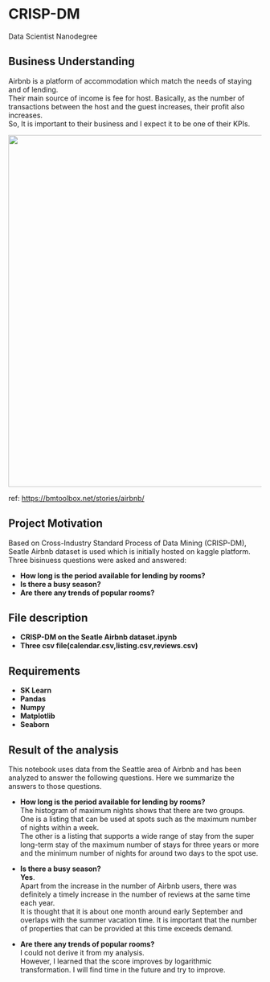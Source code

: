 # CRISP-DM
Data Scientist Nanodegree
## Business Understanding

Airbnb is a platform of accommodation which match the needs of staying and of lending.  
Their main source of income is fee for host. Basically, as the number of transactions between the host and the guest increases, their profit also increases.  
So, It is important to their business and I expect it to be one of their KPIs.


<img src="https://bmtoolbox.net/wp-content/uploads/2016/06/airbnb.jpg" width=700>

ref: https://bmtoolbox.net/stories/airbnb/  
## Project Motivation
Based on Cross-Industry Standard Process of Data Mining (CRISP-DM), Seatle Airbnb dataset is used which is initially hosted on kaggle platform. Three bisinuess questions were asked and answered:
* **How long is the period available for lending by rooms?**  
* **Is there a busy season?**  
* **Are there any trends of popular rooms?**  
## File description
* **CRISP-DM on the Seatle Airbnb dataset.ipynb**
* **Three csv file(calendar.csv,listing.csv,reviews.csv)**
## Requirements
* **SK Learn**
* **Pandas**
* **Numpy**
* **Matplotlib**
* **Seaborn**
## Result of the analysis
This notebook uses data from the Seattle area of Airbnb and has been analyzed to answer the following questions.
Here we summarize the answers to those questions.

* **How long is the period available for lending by rooms?**  
The histogram of maximum nights shows that there are two groups.    
One is a listing that can be used at spots such as the maximum number of nights within a week.  
The other is a listing that supports a wide range of stay from the super long-term stay of the maximum number of stays for three years or more and the minimum number of nights for around two days to the spot use. 


* **Is there a busy season?**   
**Yes**.  
Apart from the increase in the number of Airbnb users, there was definitely a timely increase in the number of reviews at the same time each year.  
It is thought that it is about one month around early September and overlaps with the summer vacation time. It is important that the number of properties that can be provided at this time exceeds demand.


* **Are there any trends of popular rooms?**  
I could not derive it from my analysis.  
However, I learned that the score improves by logarithmic transformation. I will find time in the future and try to improve.
